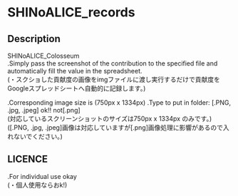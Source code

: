 # SHINoALICE_records

## Description
SHINoALICE_Colosseum  
.Simply pass the screenshot of the contribution to the specified file and automatically fill the value in the spreadsheet.  
(・スクショした貢献度の画像をimgファイルに渡し実行するだけで貢献度をGoogleスプレッドシートへ自動的に記録します。)  

.Corresponding image size is (750px x 1334px)
.Type to put in folder: [.PNG, .jpg, .jpeg] ok!! not[.png]  
(対応しているスクリーンショットのサイズは750px x 1334px のみです。)  
([.PNG, .jpg, .jpeg]画像は対応していますが[.png]画像処理に影響があるので入れないでください。)  

## LICENCE
.For individual use okay  
(・個人使用ならおk!)  